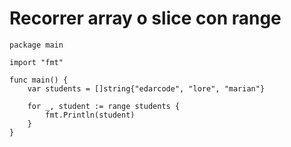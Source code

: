 # Recorrer array o slice con range

```
package main

import "fmt"

func main() {
	var students = []string{"edarcode", "lore", "marian"}

	for _, student := range students {
		fmt.Println(student)
	}
}

```
